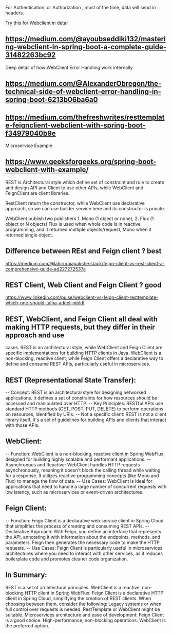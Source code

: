 


For Authentication, or Authorization , most of the time, data will send in headers.
 
Try this for Webclient in detail
## https://medium.com/@ayoubseddiki132/mastering-webclient-in-spring-boot-a-complete-guide-31482263bc92

Deep detail of how WebClient Error Handling work internally
## https://medium.com/@AlexanderObregon/the-technical-side-of-webclient-error-handling-in-spring-boot-6213b06ba6a0

## https://medium.com/thefreshwrites/resttemplate-feignclient-webclient-with-spring-boot-f34979040b9e


Microservice Example
## https://www.geeksforgeeks.org/spring-boot-webclient-with-example/

REST is Architectural style which define set of constraint and rule to create and design API and Client to use other APIs,
while WebClient and FeignClient are client libraries.

RestClient return the constructor, while WebClient use declarative approach, so we can use builder service here and its
constructor is private.

WebClient publish two publishers 1. Mono (1 object or none), 2. Flux (1 object or N objects)
Flux is used when whole code is in reactive programming, and it returned multiple objects/request,
Mono when it returned single object.

## Difference between REst and Feign client ? best
https://medium.com/@lahirurajapakshe.stack/feign-client-vs-rest-client-a-comprehensive-guide-ad227272537a

## REST Client, Web Client and Feign Client ? good
https://www.linkedin.com/pulse/webclient-vs-feign-client-resttemplate-which-one-should-talha-adeel-mbldf

## REST, WebClient, and Feign Client all deal with making HTTP requests, but they differ in their approach and use
cases. REST is an architectural style, while WebClient and Feign Client are specific implementations for building HTTP 
clients in Java. WebClient is a non-blocking, reactive client, while Feign Client offers a declarative way to define 
and consume REST APIs, particularly useful in microservices.

## REST (Representational State Transfer):
-- Concept:
REST is an architectural style for designing networked applications. It defines a set of constraints for how resources 
should be accessed and manipulated over HTTP.
-- Key Principles:
RESTful APIs use standard HTTP methods (GET, POST, PUT, DELETE) to perform operations on resources, identified by URIs.
-- Not a specific client:
REST is not a client library itself. It's a set of guidelines for building APIs and clients that interact with those APIs.

## WebClient:
-- Function:
WebClient is a non-blocking, reactive client in Spring WebFlux, designed for building highly scalable and 
performant applications.
-- Asynchronous and Reactive:
WebClient handles HTTP requests asynchronously, meaning it doesn't block the calling thread while waiting for
a response. It utilizes reactive programming concepts (like Mono and Flux) to manage the flow of data.
-- Use Cases:
WebClient is ideal for applications that need to handle a large number of concurrent requests with low latency, 
such as microservices or event-driven architectures.

## Feign Client:
-- Function:
Feign Client is a declarative web service client in Spring Cloud that simplifies the process of creating and
consuming REST APIs.
-- Declarative Approach:
With Feign, you define an interface that represents the API, annotating it with information about the endpoints, 
methods, and parameters. Feign then generates the necessary code to make the HTTP requests.
-- Use Cases:
Feign Client is particularly useful in microservices architectures where you need to interact with other services,
as it reduces boilerplate code and promotes cleaner code organization.

## In Summary:
REST is a set of architectural principles.
WebClient is a reactive, non-blocking HTTP client in Spring WebFlux.
Feign Client is a declarative HTTP client in Spring Cloud, simplifying the creation of REST clients.
When choosing between them, consider the following:
Legacy systems or when full control over requests is needed: RestTemplate or WebClient might be suitable.
Microservices architecture and ease of development: Feign Client is a good choice.
High-performance, non-blocking operations: WebClient is the preferred option. 